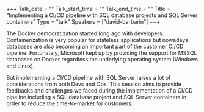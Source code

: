 +++
Talk_date = ""
Talk_start_time = ""
Talk_end_time = ""
Title = "Implementing a CI/CD pipeline with SQL database projects and SQL Server containers"
Type = "talk"
Speakers = ["david-barbarin"]
+++

The Docker democratization started long ago with developers. Containerization is very popular for stateless applications but nowadays databases are also becoming an important part of the customer CI/CD pipeline. Fortunately, Microsoft kept up by providing the support for MSSQL databases on Docker regardless the underlying operating system (Windows and Linux).

But implementing a CI/CD pipeline with SQL Server raises a lot of considerations from both Devs and Ops. This session aims to provide feedbacks and challenges we faced during the implementation of a CI/CD pipeline including a SQL database project and SQL Server containers in order to reduce the time-to-market for customers.
